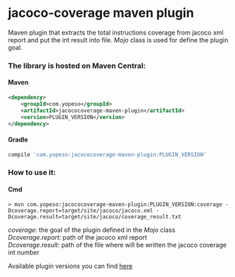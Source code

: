 # jacoco-coverage maven plugin

Maven plugin that extracts the total instructions coverage from jacoco xml report and put the int result into file.
*Mojo* class is used for define the plugin goal.

### The library is hosted on Maven Central:

#### Maven
```xml
<dependency>
    <groupId>com.yopeso</groupId>
    <artifactId>jacococoverage-maven-plugin</artifactId>
    <version>PLUGIN_VERSION</version>
</dependency>
```

#### Gradle
```groovy
compile 'com.yopeso:jacococoverage-maven-plugin:PLUGIN_VERSION'
```

### How to use it:

#### Cmd

```shell
> mvn com.yopeso:jacococoverage-maven-plugin:PLUGIN_VERSION:coverage -Dcoverage.report=target/site/jacoco/jacoco.xml -Dcoverage.result=target/site/jacoco/coverage_result.txt
```

*coverage:* the goal of the plugin defined in the *Mojo* class  
*Dcoverage.report:* path of the jacoco xml report   
*Dcoverage.result:* path of the file where will be written the jacoco coverage int number

Available plugin versions you can find [here](http://repo1.maven.org/maven2/com/yopeso/jacococoverage-maven-plugin/maven-metadata.xml)
